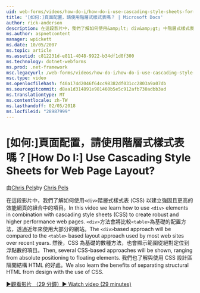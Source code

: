```yaml
---
uid: web-forms/videos/how-do-i/how-do-i-use-cascading-style-sheets-for-web-page-layout
title: '[如何:]頁面配置，請使用階層式樣式表嗎？ | Microsoft Docs'
author: rick-anderson
description: 在這段影片中，我們了解如何使用&amp;lt; div&amp;gt; 中階層式樣式表 (CSS) 來建立 web p 強固且更高的效能結合項目...
ms.author: aspnetcontent
manager: wpickett
ms.date: 10/05/2007
ms.topic: article
ms.assetid: c812231d-e811-4048-9922-b34df1d0f300
ms.technology: dotnet-webforms
ms.prod: .net-framework
msc.legacyurl: /web-forms/videos/how-do-i/how-do-i-use-cascading-style-sheets-for-web-page-layout
msc.type: video
ms.openlocfilehash: f40a174d2046f64cc98382df031cc2803a9a07db
ms.sourcegitcommit: d8aa1d314891e981460b5e5c912afb730adbb3ad
ms.translationtype: MT
ms.contentlocale: zh-TW
ms.lasthandoff: 02/05/2018
ms.locfileid: "28987999"
---
```

<a name="how-do-i-use-cascading-style-sheets-for-web-page-layout"></a><span data-ttu-id="e850c-104">[如何:]頁面配置，請使用階層式樣式表嗎？</span><span class="sxs-lookup"><span data-stu-id="e850c-104">[How Do I:] Use Cascading Style Sheets for Web Page Layout?</span></span>
====================
<span data-ttu-id="e850c-105">由[Chris Pels](https://twitter.com/chrispels)</span><span class="sxs-lookup"><span data-stu-id="e850c-105">by [Chris Pels](https://twitter.com/chrispels)</span></span>

<span data-ttu-id="e850c-106">在這段影片中，我們了解如何使用`<div>`階層式樣式表 (CSS) 以建立強固且更高的效能網頁的組合中的項目。</span><span class="sxs-lookup"><span data-stu-id="e850c-106">In this video we learn how to use `<div>` elements in combination with cascading style sheets (CSS) to create robust and higher performance web pages.</span></span> <span data-ttu-id="e850c-107">`<div>`方法會將比較`<table>`為基礎的配置方法，透過近年來使用大部分的網站。</span><span class="sxs-lookup"><span data-stu-id="e850c-107">The `<div>`based approach will be compared to the `<table>` based layout approach used by most web sites over recent years.</span></span> <span data-ttu-id="e850c-108">然後，CSS 為基礎的數種方法，也會顯示範圍從絕對定位到浮點數的項目。</span><span class="sxs-lookup"><span data-stu-id="e850c-108">Then, several CSS-based approaches will be shown, ranging from absolute positioning to floating elements.</span></span> <span data-ttu-id="e850c-109">我們也了解與使用 CSS 設計區隔開結構 HTML 的好處。</span><span class="sxs-lookup"><span data-stu-id="e850c-109">We also learn the benefits of separating structural HTML from design with the use of CSS.</span></span>

[<span data-ttu-id="e850c-110">&#9654;觀看影片 （29 分鐘）</span><span class="sxs-lookup"><span data-stu-id="e850c-110">&#9654; Watch video (29 minutes)</span></span>](https://channel9.msdn.com/Blogs/ASP-NET-Site-Videos/how-do-i-use-cascading-style-sheets-for-web-page-layout)
